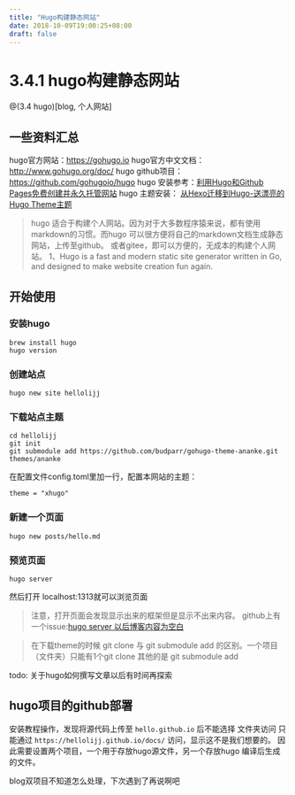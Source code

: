 ```yaml
---
title: "Hugo构建静态网站"
date: 2018-10-09T19:00:25+08:00
draft: false
---
```

# 3.4.1 hugo构建静态网站

@(3.4 hugo)[blog, 个人网站]


## 一些资料汇总

hugo官方网站：https://gohugo.io
hugo官方中文文档：http://www.gohugo.org/doc/
hugo github项目：https://github.com/gohugoio/hugo
hugo 安装参考：[利用Hugo和Github Pages免费创建并永久托管网站](https://cloud.tencent.com/developer/article/1326514)
hugo 主题安装： [从Hexo迁移到Hugo-送漂亮的Hugo Theme主题](http://www.flysnow.org/2018/07/29/from-hexo-to-hugo.html)


> hugo 适合于构建个人网站。因为对于大多数程序猿来说，都有使用markdown的习惯。而hugo 可以很方便将自己的markdown文档生成静态网站，上传至github。 或者gitee，即可以方便的，无成本的构建个人网站。
> 1、Hugo is a fast and modern static site generator written in Go, and designed to make website creation fun again.

## 开始使用

### 安装hugo

```
brew install hugo
hugo version
```

### 创建站点

```
hugo new site hellolijj

```

### 下载站点主题

```
cd hellolijj
git init
git submodule add https://github.com/budparr/gohugo-theme-ananke.git themes/ananke
```
在配置文件config.toml里加一行，配置本网站的主题：

```
theme = "xhugo"
```

### 新建一个页面

```
hugo new posts/hello.md
```

### 预览页面

```
hugo server
```
然后打开 localhost:1313就可以浏览页面

> 注意，打开页面会发现显示出来的框架但是显示不出来内容。 github上有一个issue:[hugo server 以后博客内容为空白](https://github.com/rujews/maupassant-hugo/issues/7)


>  在下载theme的时候 git clone 与 git submodule add 的区别。一个项目（文件夹）只能有1个git clone 其他的是 git submodule add 

todo: 关于hugo如何撰写文章以后有时间再探索


## hugo项目的github部署

安装教程操作，发现将源代码上传至 `hello.github.io` 后不能选择 文件夹访问 只能通过 `https://hellolijj.github.io/docs/` 访问，显示这不是我们想要的。
因此需要设置两个项目，一个用于存放hugo源文件，另一个存放hugo 编译后生成的文件。


blog双项目不知道怎么处理，下次遇到了再说啊吧

